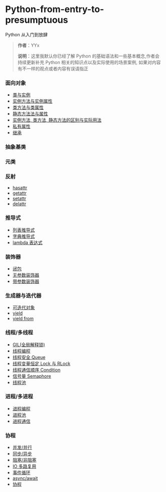# Python-from-entry-to-presumptuous

Python 从入门到放肆

> **作者**：YYx
>
> **说明**：这里我默认你已经了解 Python 的基础语法和一些基本概念,作者会持续更新补充 Python 相关的知识点以及实际使用的场景案例,
>如果对内容有不一样的观点或者内容有误请指正

### 面向对象

- [类与实例](一、面向对象/00.构造函数.md)
- [实例方法与实例属性](一、面向对象/01.实例方法.md)
- [类方法与类属性](一、面向对象/02.类方法.md)
- [静态方法法与属性](一、面向对象/03.静态方法.md)
- [实例方法, 类方法, 静态方法的区别与实际用法](一、面向对象/04.区别与用法.md)
- [私有属性](一、面向对象/05.私有属性.md)
- [继承](一、面向对象/06.继承.md)

### 抽象基类

### 元类

### 反射

- [hasattr]()
- [getattr]()
- [setattr]()
- [delattr]()

### 推导式

- [列表推导式]()
- [字典推导式]()
- [lambda 表达式]()

### 装饰器

- [闭包](./装饰器/)
- [无参数装饰器](./装饰器/)
- [带参数装饰器](./装饰器/)

### 生成器与迭代器

- [可迭代对象](./生成器与迭代器/生成器.md)
- [yield](./生成器与迭代器/生成器.md)
- [yield from](./生成器与迭代器/生成器.md)

### 线程/多线程

- [GIL(全局解释锁)](./进程_线程_协程/线程/01.GIL.md)
- [线程编程](./进程_线程_协程/线程/02.线程.md)
- [线程安全 Queue](./进程_线程_协程/线程/03.线程安全.md)
- [线程变量恒定 Lock 与 RLock](./进程_线程_协程/线程/04.线程变量恒定.md)
- [线程通信顺序 Condition](./进程_线程_协程/线程/05.线程通信顺序.md)
- [信号量 Semaphore](./进程_线程_协程/线程/06.信号量.md)
- [线程池](./进程_线程_协程/线程/07.线程池.md)

### 进程/多进程

- [进程编程](./进程_线程_协程/进程/进程.md)
- [进程池](./进程_线程_协程/进程/进程池.md)
- [进程通信](./进程_线程_协程/进程/进程通信.md)

### 协程

- [并发/并行](./进程_线程_协程/协程/01.并发与并行.md)
- [同步/异步](./进程_线程_协程/协程/02.同步与异步.md)
- [阻塞/非阻塞](./进程_线程_协程/协程/03.阻塞与非阻塞.md)
- [IO 多路复用](./进程_线程_协程/协程/04.IO多路复用.md)
- [事件循环](./进程_线程_协程/协程/05.事件循环.md)
- [async/await](./进程_线程_协程/协程/06.async与await.md)
- [协程](./进程_线程_协程/协程/07.协程.md)